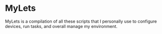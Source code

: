 # MyLets
MyLets is a compilation of all these scripts that I personally use to configure devices, run tasks, and overall manage my environment.
